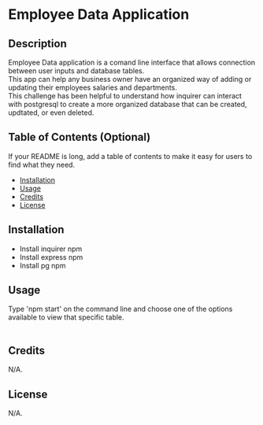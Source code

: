 # Employee Data Application

## Description

Employee Data application is a comand line interface that allows connection between user inputs and database tables. <br>
This app can help any business owner have an organized way of adding or updating their employees salaries and departments. <br>
This challenge has been helpful to understand how inquirer can interact with postgresql to create a more organized database that can be created, updtated, or even deleted. 

## Table of Contents (Optional)

If your README is long, add a table of contents to make it easy for users to find what they need.

- [Installation](#installation)
- [Usage](#usage)
- [Credits](#credits)
- [License](#license)

## Installation

- Install inquirer npm
- Install express npm
- Install pg npm

## Usage

Type 'npm start' on the command line and choose one of the options available to view that specific table. <br><br>


## Credits

N/A.
## License

N/A.